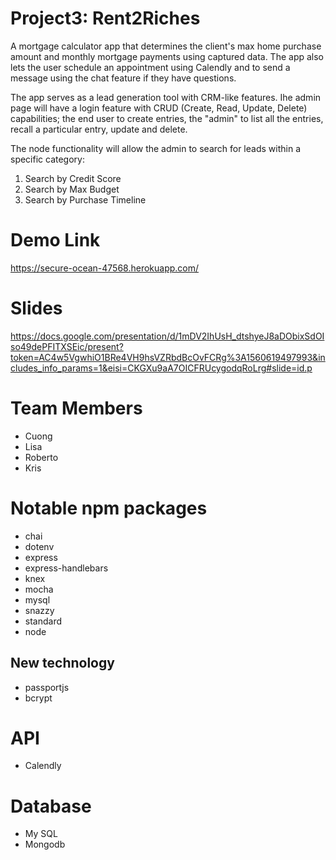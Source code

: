 # Project3: Rent2Riches
A mortgage calculator app that determines the client's max home purchase amount and monthly mortgage payments using captured data. The app also lets the user schedule an appointment using Calendly and to send a message using the chat feature if they have questions.

The app serves as a lead generation tool with CRM-like features.
Ihe admin page will have a login feature with CRUD (Create, Read, Update, Delete) capabilities; the end user to create entries, the "admin" to list all the entries, recall a particular entry, update and delete.

The node functionality will allow the admin to search for leads within a specific category:
1) Search by Credit Score
2) Search by Max Budget
3) Search by Purchase Timeline

# Demo Link
https://secure-ocean-47568.herokuapp.com/

# Slides
https://docs.google.com/presentation/d/1mDV2IhUsH_dtshyeJ8aDObixSdOIso49dePFITXSEic/present?token=AC4w5VgwhiO1BRe4VH9hsVZRbdBcOvFCRg%3A1560619497993&includes_info_params=1&eisi=CKGXu9aA7OICFRUcygodqRoLrg#slide=id.p 

# Team Members
- Cuong
- Lisa 
- Roberto
- Kris

# Notable npm packages
- chai
- dotenv
- express
- express-handlebars
- knex
- mocha
- mysql
- snazzy
- standard
- node

## New technology
- passportjs
- bcrypt

# API
- Calendly

# Database
- My SQL
- Mongodb
